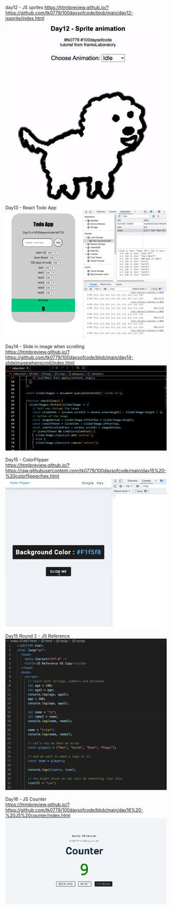 day12 - JS sprites
https://htmlpreview.github.io/?https://github.com/tk0779/100daysofcode/blob/main/day12-jssprite/index.html <br/>
![day12-jssprites](https://github.com/tk0779/100daysofcode/blob/main/day12-100daysofcode-tk0779.gif?raw=true)
<br/>
Day13 - React Todo App <br/>
![react-todo-app](https://github.com/tk0779/100daysofcode/blob/main/day13-100daysofcode-tk0779.png?raw=true) <br/>
<br/>
Day14 - Slide in image when scrolling <br/>
https://htmlpreview.github.io/?https://github.com/tk0779/100daysofcode/blob/main/day14-slideimagewhenscroll/index.html <br/>
![slideinimage](https://github.com/tk0779/100daysofcode/blob/main/day14-slidingimagewhenscroll.png?raw=true) <br/>
<br/>
Day15 - ColorFlipper<br/>
https://htmlpreview.github.io/?https://raw.githubusercontent.com/tk0779/100daysofcode/main/day15%20-%20colorflipper/hex.html<br/>
![day15-colorflipper](https://github.com/tk0779/100daysofcode/blob/main/day15-colorflipper.gif?raw=true)<br/>
<br/>
Day15 Round 2 - JS Reference<br/>
![day15r2 js reference](https://github.com/tk0779/100daysofcode/blob/main/day15r2-jsreference.png?raaw=true)<br/>
<br/>
Day16 - JS Counter <br/>
https://htmlpreview.github.io/?https://github.com/tk0779/100daysofcode/blob/main/day16%20-%20JS%20counter/index.html<br/>
![day16-jscounter](https://github.com/tk0779/100daysofcode/blob/main/day16-jscounter.png?raw=true)
<br/>


